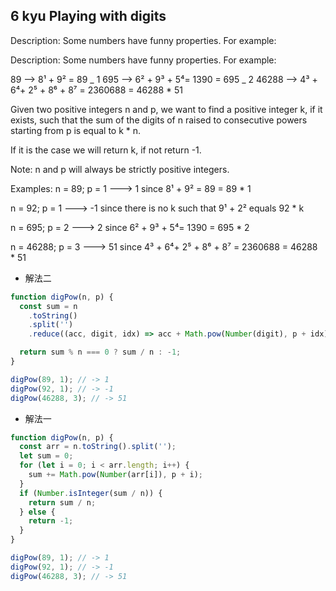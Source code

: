## 6 kyu Playing with digits

Description:
Some numbers have funny properties. For example:

Description:
Some numbers have funny properties. For example:

89 --> 8¹ + 9² = 89 _ 1
695 --> 6² + 9³ + 5⁴= 1390 = 695 _ 2
46288 --> 4³ + 6⁴+ 2⁵ + 8⁶ + 8⁷ = 2360688 = 46288 \* 51

Given two positive integers n and p, we want to find a positive integer k, if it exists, such that the sum of the digits of n raised to consecutive powers starting from p is equal to k \* n.

If it is the case we will return k, if not return -1.

Note: n and p will always be strictly positive integers.

Examples:
n = 89; p = 1 ---> 1 since 8¹ + 9² = 89 = 89 \* 1

n = 92; p = 1 ---> -1 since there is no k such that 9¹ + 2² equals 92 \* k

n = 695; p = 2 ---> 2 since 6² + 9³ + 5⁴= 1390 = 695 \* 2

n = 46288; p = 3 ---> 51 since 4³ + 6⁴+ 2⁵ + 8⁶ + 8⁷ = 2360688 = 46288 \* 51

- 解法二

```js
function digPow(n, p) {
  const sum = n
    .toString()
    .split('')
    .reduce((acc, digit, idx) => acc + Math.pow(Number(digit), p + idx), 0);

  return sum % n === 0 ? sum / n : -1;
}

digPow(89, 1); // -> 1
digPow(92, 1); // -> -1
digPow(46288, 3); // -> 51
```

- 解法一

```js
function digPow(n, p) {
  const arr = n.toString().split('');
  let sum = 0;
  for (let i = 0; i < arr.length; i++) {
    sum += Math.pow(Number(arr[i]), p + i);
  }
  if (Number.isInteger(sum / n)) {
    return sum / n;
  } else {
    return -1;
  }
}

digPow(89, 1); // -> 1
digPow(92, 1); // -> -1
digPow(46288, 3); // -> 51
```
